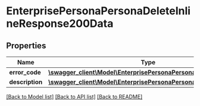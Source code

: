 # EnterprisePersonaPersonaDeleteInlineResponse200Data

## Properties
Name | Type | Description | Notes
------------ | ------------- | ------------- | -------------
**error_code** | [**\swagger_client\Model\EnterprisePersonaPersonaDeleteErrorCode**](EnterprisePersonaPersonaDeleteErrorCode.md) |  | 
**description** | [**\swagger_client\Model\EnterprisePersonaPersonaDeleteDescription**](EnterprisePersonaPersonaDeleteDescription.md) |  | 

[[Back to Model list]](../README.md#documentation-for-models) [[Back to API list]](../README.md#documentation-for-api-endpoints) [[Back to README]](../README.md)

